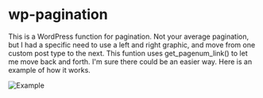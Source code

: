 wp-pagination
=============

This is a WordPress function for pagination. Not your average pagination, but I had a specific need to use a left and right graphic, and move from one custom post type to the next. This funtion uses get_pagenum_link() to let me move back and forth. I'm sure there could be an easier way. Here is an example of how it works.

![Example](thomallen.github.com/wp-pagination/img/image.png)
